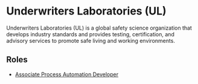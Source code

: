 # Underwriters Laboratories (UL)

Underwriters Laboratories (UL) is a global safety science organization that develops industry standards and provides testing, certification, and advisory services to promote safe living and working environments.

## Roles

- [Associate Process Automation Developer](../roles/2024_11_UL_ASSOCIATE_PROCESS_AUTOMATION_DEVELOPER.md)